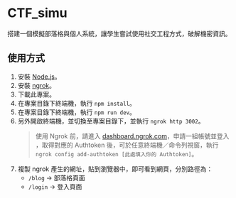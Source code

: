 # CTF_simu

搭建一個模擬部落格與個人系統，讓學生嘗試使用社交工程方式，破解機密資訊。

## 使用方式

1. 安裝 [Node.js](https://nodejs.org/en)。
2. 安裝 [ngrok](https://ngrok.com/download)。
3. 下載此專案。
4. 在專案目錄下終端機，執行 `npm install`。
5. 在專案目錄下終端機，執行 `npm run dev`。
6. 另外開啟終端機，並切換至專案目錄下，並執行 `ngrok http 3002`。
    > 使用 Ngrok 前，請進入 [dashboard.ngrok.com](https://dashboard.ngrok.com/login)，申請一組帳號並登入 ，取得對應的 Authtoken 後，可於任意終端機／命令列視窗，執行 `ngrok config add-authtoken [此處填入你的 Authtoken]`。
7. 複製 ngrok 產生的網址，貼到瀏覽器中，即可看到網頁，分別路徑為：
    * `/blog`  -> 部落格頁面
    * `/login` -> 登入頁面